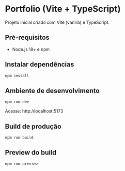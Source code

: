 # Portfolio (Vite + TypeScript)

Projeto inicial criado com Vite (vanilla) e TypeScript.

## Pré-requisitos
- Node.js 18+ e npm

## Instalar dependências
```powershell
npm install
```

## Ambiente de desenvolvimento
```powershell
npm run dev
```
Acesse: http://localhost:5173

## Build de produção
```powershell
npm run build
```

## Preview do build
```powershell
npm run preview
```
